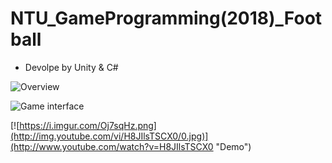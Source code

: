# NTU_GameProgramming(2018)_Football


* Devolpe by Unity & C#

![ Overview ](https://i.imgur.com/HgnsmHw.jpg)


![ Game interface
](https://i.imgur.com/4PW0BEQ.jpg)


[![https://i.imgur.com/Oj7sqHz.png](http://img.youtube.com/vi/H8JIlsTSCX0/0.jpg)](http://www.youtube.com/watch?v=H8JIlsTSCX0 "Demo")




